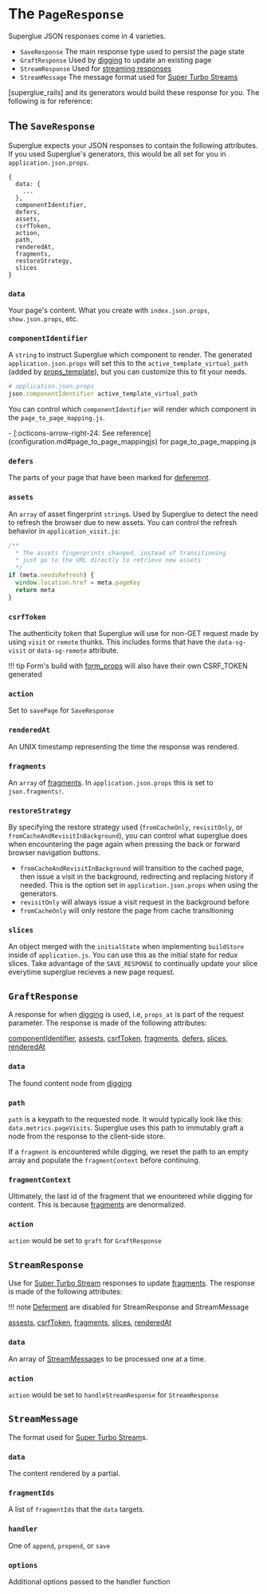# The `PageResponse`

Superglue JSON responses come in 4 varieties. 

- `SaveResponse` The main response type used to persist the page state
- `GraftResponse` Used by [digging](./digging.md) to update an existing page
- `StreamResponse` Used for [streaming responses](./super-turbo-streams.md#stream-responses)
- `StreamMessage` The message format used for [Super Turbo Streams](./super-turbo-streams.md)

[superglue_rails] and its generators would build these response for you. The following is for reference:

## The `SaveResponse`

Superglue expects your JSON responses to contain the following attributes. If you
used Superglue's generators, this would be all set for you in
`application.json.props`.

```
{
  data: {
    ...
  },
  componentIdentifier,
  defers,
  assets,
  csrfToken,
  action,
  path,
  renderedAt,
  fragments,
  restoreStrategy,
  slices
}
```

### `data`
Your page's content. What you create with `index.json.props`, `show.json.props`, etc.

### `componentIdentifier`
A `string` to instruct Superglue which component to render. The generated
`application.json.props` will set this to the `active_template_virtual_path`
(added by [props_template]), but you can customize this to fit your needs.

```ruby
# application.json.props
json.componentIdentifier active_template_virtual_path
```

You can control which `componentIdentifier` will render which component in the
`page_to_page_mapping.js`.

<div class="grid cards" markdown>
  -  [:octicons-arrow-right-24: See reference](configuration.md#page_to_page_mappingjs)
  for page_to_page_mapping.js
</div>

### `defers`
The parts of your page that have been marked for [deferemnt](./deferments.md).

### `assets`
An `array` of asset fingerprint `string`s. Used by Superglue to detect the need to
refresh the browser due to new assets. You can control the refresh behavior in
`application_visit.js`:

```js
/**
  * The assets fingerprints changed, instead of transitioning
  * just go to the URL directly to retrieve new assets
  */
if (meta.needsRefresh) {
  window.location.href = meta.pageKey
  return meta
}
```

### `csrfToken`
The authenticity token that Superglue will use for non-GET request made by using
`visit` or `remote` thunks. This includes forms that have the `data-sg-visit`
or `data-sg-remote` attribute. 

!!! tip
    Form's build with [form_props](./forms.md) will also have their own CSRF_TOKEN
    generated

### `action`
Set to `savePage` for `SaveResponse`

### `renderedAt`
An UNIX timestamp representing the time the response was rendered.

### `fragments`
An `array` of [fragments](./cross-cutting-concerns.md#advanced-functionality). In
`application.json.props` this is set to `json.fragments!`.

### `restoreStrategy`
By specifying the restore strategy used (`fromCacheOnly`, `revisitOnly`, or
`fromCacheAndRevisitInBackground`), you can control what superglue does when
encountering the page again when pressing the back or forward browser navigation
buttons.

  - `fromCacheAndRevisitInBackground` will transition to the cached page, then
  issue a visit in the background, redirecting and replacing history if needed.
  This is the option set in `application.json.props` when using the generators.
  - `revisitOnly` will always issue a visit request in the background before
  - `fromCacheOnly` will only restore the page from cache
  transitioning

### `slices`
An object merged with the `initialState` when implementing `buildStore` inside
of `application.js`. You can use this as the initial state for redux slices.
Take advantage of the `SAVE_RESPONSE` to continually update your slice everytime
superglue recieves a new page request.

[props_template]: https://github.com/thoughtbot/props_template

## `GraftResponse`

A response for when [digging](./digging.md) is used, i.e, `props_at` is part of the request parameter. The response is made of the following attributes:

[componentIdentifier](#componentidentifier), [assests](#assets),
[csrfToken](#csrftoken), [fragments](#fragments), [defers](#defers),
[slices](#slices), [renderedAt](#renderedat)

### `data`
The found content node from [digging](./digging.md)

### `path`
`path` is a keypath to the requested node. It would typically look like this: `data.metrics.pageVisits`. Superglue uses this path to immutably graft a node from the response to the client-side store. 

If a `fragment` is encountered while digging, we reset the path to an empty
array and populate the `fragmentContext` before continuing.

### `fragmentContext`
Ultimately, the last id of the fragment that we enountered while digging for
content. This is because [fragments](./fragments.md) are denormalized.

### `action`
`action` would be set to `graft` for `GraftResponse`

## `StreamResponse`
Use for [Super Turbo Stream](./super-turbo-streams.md#stream-responses) responses to update [fragments](./fragments.md). The response is made of the following attributes:

!!! note
   [Deferment](./deferments.md) are disabled for StreamResponse and StreamMessage

[assests](#assets), [csrfToken](#csrftoken), [fragments](#fragments),
[slices](#slices), [renderedAt](#renderedat)


### `data`
An array of [StreamMessage](#streammessage)s to be processed one at a time.

### `action`
`action` would be set to `handleStreamResponse` for `StreamResponse`

## `StreamMessage`

The format used for [Super Turbo Stream](./super-turbo-streams.md)s.

### `data`
The content rendered by a partial.

### `fragmentIds`
A list of `fragmentIds` that the `data` targets.

### `handler`

One of `append`, `prepend`, or `save`

### `options`

Additional options passed to the handler function